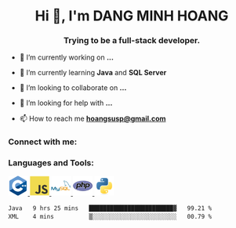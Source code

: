 <h1 align="center">Hi 👋, I'm DANG MINH HOANG</h1>
<h3 align="center">Trying to be a full-stack developer.</h3>

- 🔭 I’m currently working on **...**

- 🌱 I’m currently learning **Java** and **SQL Server**

- 👯 I’m looking to collaborate on **...**

- 🤝 I’m looking for help with **...**

- 📫 How to reach me **hoangsusp@gmail.com**

<h3 align="left">Connect with me:</h3>
<p align="left">
</p>

<h3 align="left">Languages and Tools:</h3>
<p align="left"> <a href="https://www.w3schools.com/cpp/" target="_blank" rel="noreferrer"> <img src="https://raw.githubusercontent.com/devicons/devicon/master/icons/cplusplus/cplusplus-original.svg" alt="cplusplus" width="40" height="40"/> </a> <a href="https://developer.mozilla.org/en-US/docs/Web/JavaScript" target="_blank" rel="noreferrer"> <img src="https://raw.githubusercontent.com/devicons/devicon/master/icons/javascript/javascript-original.svg" alt="javascript" width="40" height="40"/> </a> <a href="https://www.mysql.com/" target="_blank" rel="noreferrer"> <img src="https://raw.githubusercontent.com/devicons/devicon/master/icons/mysql/mysql-original-wordmark.svg" alt="mysql" width="40" height="40"/> </a> <a href="https://www.php.net" target="_blank" rel="noreferrer"> <img src="https://raw.githubusercontent.com/devicons/devicon/master/icons/php/php-original.svg" alt="php" width="40" height="40"/> </a> <a href="https://www.python.org" target="_blank" rel="noreferrer"> <img src="https://raw.githubusercontent.com/devicons/devicon/master/icons/python/python-original.svg" alt="python" width="40" height="40"/> </a> </p>

<!--START_SECTION:waka-->

```txt
Java   9 hrs 25 mins   ████████████████████████▓   99.21 %
XML    4 mins          ▒░░░░░░░░░░░░░░░░░░░░░░░░   00.79 %
```

<!--END_SECTION:waka-->
